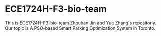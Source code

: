 # ECE1724H-F3-bio-team

This is ECE1724H-F3-bio-team Zhouhan Jin abd Yue Zhang's repositoriy. Our topic is A PSO-based Smart Parking Optimization System in Toronto.  

